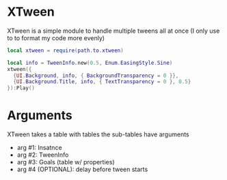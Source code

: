 # XTween
XTween is a simple module to handle multiple tweens all at once
(I only use to to format my code more evenly)

```lua
local xtween = require(path.to.xtween)

local info = TweenInfo.new(0.5, Enum.EasingStyle.Sine)
xtween({
  {UI.Background, info, { BackgroundTransparency = 0 }},
  {UI.Background.Title, info, { TextTransparency = 0 }, 0.5}
}):Play()
```

# Arguments
XTween takes a table with tables
the sub-tables have arguments

* arg #1: Insatnce
* arg #2: TweenInfo
* arg #3: Goals (table w/ properties)
* arg #4 (OPTIONAL): delay before tween starts
